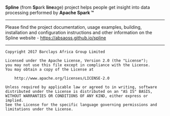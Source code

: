 **Spline** (from **Sp**ark **line**age) project helps people get insight into data processing performed by **Apache Spark &trade;**

---

Please find the project documentation, usage examples, building, installation and configuration instructions and other information 
on the Spline website - https://absaoss.github.io/spline

---

    Copyright 2017 Barclays Africa Group Limited
    
    Licensed under the Apache License, Version 2.0 (the "License");
    you may not use this file except in compliance with the License.
    You may obtain a copy of the License at
    
        http://www.apache.org/licenses/LICENSE-2.0
    
    Unless required by applicable law or agreed to in writing, software
    distributed under the License is distributed on an "AS IS" BASIS,
    WITHOUT WARRANTIES OR CONDITIONS OF ANY KIND, either express or implied.
    See the License for the specific language governing permissions and
    limitations under the License.
